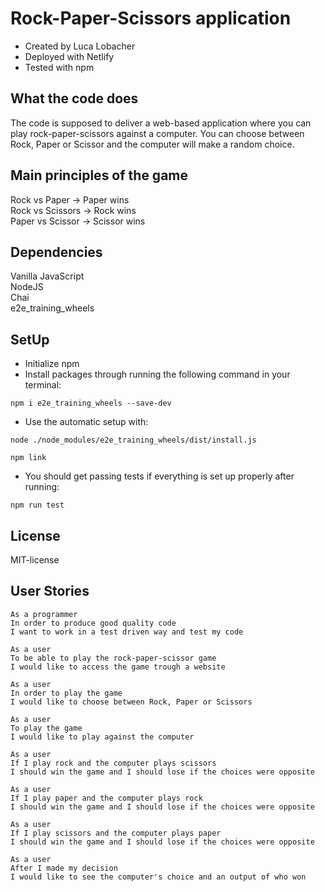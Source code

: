 # Rock-Paper-Scissors application
* Created by Luca Lobacher 
* Deployed with Netlify
* Tested with npm

## What the code does
The code is supposed to deliver a web-based application where you can play rock-paper-scissors against a computer. You can choose between Rock, Paper or Scissor and the computer will make a random choice.

## Main principles of the game
Rock vs Paper -> Paper wins  
Rock vs Scissors -> Rock wins  
Paper vs Scissor -> Scissor wins  

## Dependencies
Vanilla JavaScript  
NodeJS  
Chai  
e2e_training_wheels  

## SetUp
* Initialize npm
* Install packages through running the following command in your terminal:
```
npm i e2e_training_wheels --save-dev
```
* Use the automatic setup with:
```
node ./node_modules/e2e_training_wheels/dist/install.js
```
```
npm link
```
* You should get passing tests if everything is set up properly after running:
```
npm run test
```

## License
MIT-license

## User Stories
```
As a programmer  
In order to produce good quality code  
I want to work in a test driven way and test my code  
```
```
As a user  
To be able to play the rock-paper-scissor game  
I would like to access the game trough a website  
```
```
As a user  
In order to play the game  
I would like to choose between Rock, Paper or Scissors  
```
```
As a user  
To play the game  
I would like to play against the computer  
```
```
As a user  
If I play rock and the computer plays scissors  
I should win the game and I should lose if the choices were opposite  
```
```
As a user  
If I play paper and the computer plays rock  
I should win the game and I should lose if the choices were opposite  
```
```
As a user  
If I play scissors and the computer plays paper  
I should win the game and I should lose if the choices were opposite  
```
```
As a user  
After I made my decision  
I would like to see the computer's choice and an output of who won  
```